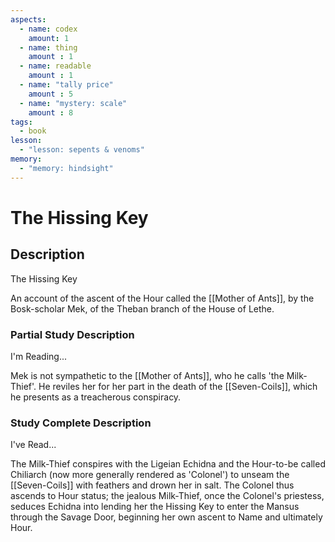```yaml
---
aspects: 
  - name: codex
    amount: 1
  - name: thing
    amount : 1
  - name: readable
    amount : 1
  - name: "tally price"
    amount : 5
  - name: "mystery: scale"
    amount : 8
tags:
  - book
lesson:
  - "lesson: sepents & venoms"
memory:
  - "memory: hindsight"
---
```


# The Hissing Key

## Description
The Hissing Key

An account of the ascent of the Hour called the [[Mother of Ants]], by the Bosk-scholar Mek, of the Theban branch of the House of Lethe.
### Partial Study Description
I'm Reading...

Mek is not sympathetic to the [[Mother of Ants]], who he calls 'the Milk-Thief'. He reviles her for her part in the death of the [[Seven-Coils]], which he presents as a treacherous conspiracy.
### Study Complete Description
I've Read...

The Milk-Thief conspires with the Ligeian Echidna and the Hour-to-be called Chiliarch (now more generally rendered as 'Colonel') to unseam the [[Seven-Coils]] with feathers and drown her in salt. The Colonel thus ascends to Hour status; the jealous Milk-Thief, once the Colonel's priestess, seduces Echidna into lending her the Hissing Key to enter the Mansus through the Savage Door, beginning her own ascent to Name and ultimately Hour.